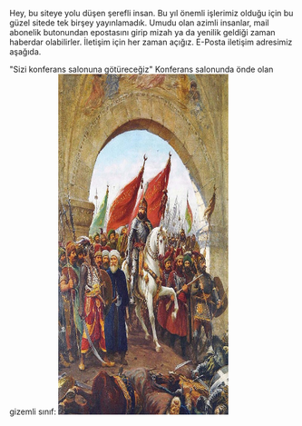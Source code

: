 Hey, bu siteye yolu düşen şerefli insan. Bu yıl önemli işlerimiz olduğu için bu güzel sitede tek birşey yayınlamadık. Umudu olan azimli insanlar, mail abonelik butonundan epostasını girip mizah ya da yenilik geldiği zaman haberdar olabilirler. İletişim için her zaman açığız. E-Posta iletişim adresimiz aşağıda. 

"Sizi konferans salonuna götüreceğiz"
Konferans salonunda önde olan gizemli sınıf:
<img src="https://raw.githubusercontent.com/ElaConeUmutDeniz/MizahimBen/refs/heads/main/mizahimben_officalmizahlar/Zonaro_GatesofConst.jpg" width="300" height="600">

 
